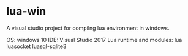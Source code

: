 # lua-win
A visual studio project for compilng lua environment in windows.

OS: windows 10
IDE: Visual Studio 2017
Lua runtime and modules: lua luasocket luasql-sqlite3
